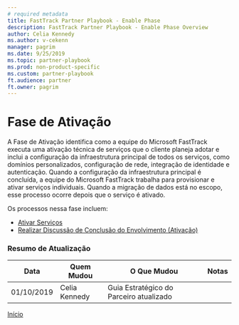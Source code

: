 ```yaml
---  
# required metadata  
title: FastTrack Partner Playbook - Enable Phase 
description: FastTrack Partner Playbook - Enable Phase Overview
author: Celia Kennedy
ms.author: v-cekenn
manager: pagrim
ms.date: 9/25/2019  
ms.topic: partner-playbook  
ms.prod: non-product-specific  
ms.custom: partner-playbook  
ft.audience: partner
ft.owner: pagrim
---  
```


# Fase de Ativação

A Fase de Ativação identifica como a equipe do Microsoft FastTrack executa uma ativação técnica de serviços que o cliente planeja adotar e inclui a configuração da infraestrutura principal de todos os serviços, como domínios personalizados, configuração de rede, integração de identidade e autenticação. Quando a configuração da infraestrutura principal é concluída, a equipe do Microsoft FastTrack trabalha para provisionar e ativar serviços individuais. Quando a migração de dados está no escopo, esse processo ocorre depois que o serviço é ativado.

Os processos nessa fase incluem:

-  [Ativar Serviços](enable-enable-services-partner-pr.md)
-  [Realizar Discussão de Conclusão do Envolvimento (Ativação)](enable-conduct-engagement-completion-discussion-partner-pr.md)

### Resumo de Atualização

|Data|Quem Mudou|O Que Mudou|Notas|
|---------|---------------|----------------------------|-------------|
|01/10/2019| Celia Kennedy| Guia Estratégico do Parceiro atualizado| |

[Início](http://partner-docs.microsoft.com)